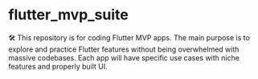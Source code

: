 # flutter_mvp_suite
🛠️ This repository is for coding Flutter MVP apps. The main purpose is to explore and practice Flutter features without being overwhelmed with massive codebases. Each app will have specific use cases with niche features and properly built UI.
